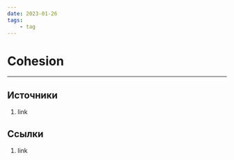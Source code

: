 ```yaml
---
date: 2023-01-26
tags:
    - tag
---
```

# Cohesion

---

## Источники

1. link

## Ссылки

1. link
